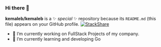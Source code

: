 ### Hi there 👋


**kemaleb/kemaleb** is a ✨ _special_ ✨ repository because its `README.md` (this file) appears on your GitHub profile.
[![StackShare](http://img.shields.io/badge/tech-stack-0690fa.svg?style=flat)](https://stackshare.io/kemaleb/stack-towards-the-moon)

- 🔭 I’m currently working on FullStack Projects of my company.
- 🌱 I’m currently learning  and developing Go
